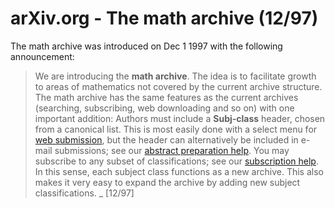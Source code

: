 # arXiv.org - The math archive (12/97)

The math archive was introduced on Dec 1 1997 with the following announcement:

> We are introducing the **math archive**. The idea is to facilitate growth to areas of mathematics not covered by the current archive structure. The math archive has the same features as the current archives (searching, subscribing, web downloading and so on) with one important addition: Authors must include a **Subj-class** header, chosen from a canonical list. This is most easily done with a select menu for [web submission](/help/submit), but the header can alternatively be included in e-mail submissions; see our [abstract preparation help](/help/prep). You may subscribe to any subset of classifications; see our [subscription help](/help/subscribe). In this sense, each subject class functions as a new archive. This also makes it very easy to expand the archive by adding new subject classifications. _ [12/97]
